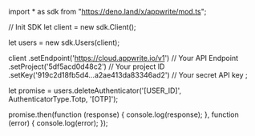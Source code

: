 import * as sdk from "https://deno.land/x/appwrite/mod.ts";

// Init SDK
let client = new sdk.Client();

let users = new sdk.Users(client);

client
    .setEndpoint('https://cloud.appwrite.io/v1') // Your API Endpoint
    .setProject('5df5acd0d48c2') // Your project ID
    .setKey('919c2d18fb5d4...a2ae413da83346ad2') // Your secret API key
;


let promise = users.deleteAuthenticator('[USER_ID]', AuthenticatorType.Totp, '[OTP]');

promise.then(function (response) {
    console.log(response);
}, function (error) {
    console.log(error);
});